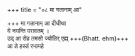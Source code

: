 +++
title = "०८ मा गतानाम् आ"

+++
मा गतानाम् आ दीधीथा  
ये नयन्ति परावतम् ।  
उद् आ रोह तमसो ज्योतिर् एह्य् +++(Bhatt. ehm)+++  
आ ते हस्तं रभामहे